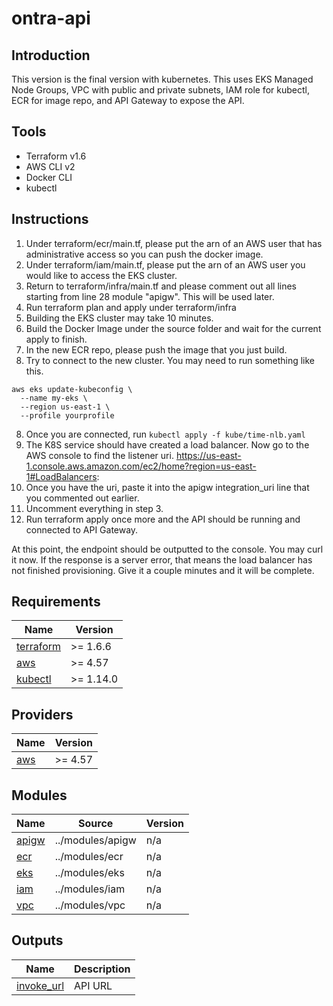 # ontra-api

## Introduction
This version is the final version with kubernetes. This uses EKS Managed Node Groups, VPC with public and private subnets, IAM role for kubectl, ECR for image repo, and API Gateway to expose the API.

## Tools
* Terraform v1.6
* AWS CLI v2
* Docker CLI
* kubectl

## Instructions
1. Under terraform/ecr/main.tf, please put the arn of an AWS user that has administrative access so you can push the docker image.
2. Under terraform/iam/main.tf, please put the arn of an AWS user you would like to access the EKS cluster.
2. Return to terraform/infra/main.tf and please comment out all lines starting from line 28 module "apigw". This will be used later.
3. Run terraform plan and apply under terraform/infra
4. Building the EKS cluster may take 10 minutes.
5. Build the Docker Image under the source folder and wait for the current apply to finish.
6. In the new ECR repo, please push the image that you just build.
7. Try to connect to the new cluster. You may need to run something like this.
```
aws eks update-kubeconfig \
  --name my-eks \
  --region us-east-1 \
  --profile yourprofile
```

8. Once you are connected, run `kubectl apply -f kube/time-nlb.yaml`
9. The K8S service should have created a load balancer. Now go to the AWS console to find the listener uri. https://us-east-1.console.aws.amazon.com/ec2/home?region=us-east-1#LoadBalancers:
10. Once you have the uri, paste it into the apigw integration_uri line that you commented out earlier.
11. Uncomment everything in step 3.
12. Run terraform apply once more and the API should be running and connected to API Gateway.

At this point, the endpoint should be outputted to the console. You may curl it now. If the response is a server error, that means the load balancer has not finished provisioning. Give it a couple minutes and it will be complete.

## Requirements

| Name | Version |
|------|---------|
| <a name="requirement_terraform"></a> [terraform](#requirement\_terraform) | >= 1.6.6 |
| <a name="requirement_aws"></a> [aws](#requirement\_aws) | >= 4.57 |
| <a name="requirement_kubectl"></a> [kubectl](#requirement\_kubectl) | >= 1.14.0 |

## Providers

| Name | Version |
|------|---------|
| <a name="provider_aws"></a> [aws](#provider\_aws) | >= 4.57 |

## Modules

| Name | Source | Version |
|------|--------|---------|
| <a name="module_apigw"></a> [apigw](#module\_apigw) | ../modules/apigw | n/a |
| <a name="module_ecr"></a> [ecr](#module\_ecr) | ../modules/ecr | n/a |
| <a name="module_eks"></a> [eks](#module\_eks) | ../modules/eks | n/a |
| <a name="module_iam"></a> [iam](#module\_iam) | ../modules/iam | n/a |
| <a name="module_vpc"></a> [vpc](#module\_vpc) | ../modules/vpc | n/a |

## Outputs

| Name | Description |
|------|-------------|
| <a name="output_invoke_url"></a> [invoke\_url](#output\_invoke\_url) | API URL |